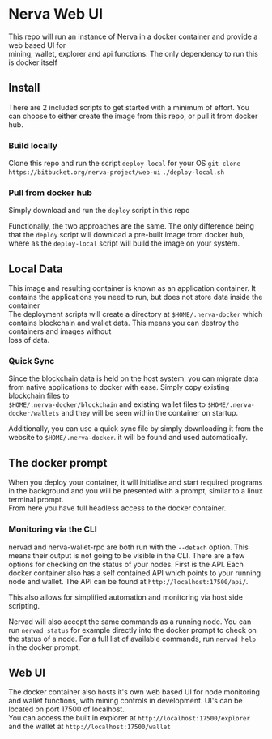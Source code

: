 # Nerva Web UI

This repo will run an instance of Nerva in a docker container and provide a web based UI for  
mining, wallet, explorer and api functions. The only dependency to run this is docker itself

## Install

There are 2 included scripts to get started with a minimum of effort. You can choose to either create the image from this repo, or pull it from docker hub.  

### Build locally

Clone this repo and run the script `deploy-local` for your OS
`git clone https://bitbucket.org/nerva-project/web-ui`
`./deploy-local.sh`

### Pull from docker hub

Simply download and run the `deploy` script in this repo

Functionally, the two approaches are the same. The only difference being that the `deploy` script will download a pre-built image from docker hub,  
where as the `deploy-local` script will build the image on your system.

## Local Data

This image and resulting container is known as an application container. It contains the applications you need to run, but does not store data inside the container  
The deployment scripts will create a directory at `$HOME/.nerva-docker` which contains blockchain and wallet data. This means you can destroy the containers and images without  
loss of data.

### Quick Sync

Since the blockchain data is held on the host system, you can migrate data from native applications to docker with ease. Simply copy existing blockchain files to  
`$HOME/.nerva-docker/blockchain` and existing wallet files to `$HOME/.nerva-docker/wallets` and they will be seen within the container on startup.  

Additionally, you can use a quick sync file by simply downloading it from the website to `$HOME/.nerva-docker`. it will be found and used automatically.

## The docker prompt

When you deploy your container, it will initialise and start required programs in the background and you will be presented with a prompt, similar to a linux terminal prompt.  
From here you have full headless access to the docker container.

### Monitoring via the CLI

nervad and nerva-wallet-rpc are both run with the `--detach` option. This means their output is not going to be visible in the CLI. There are a few options for checking on the status of your nodes. First is the API. Each docker container also has a self contained API which points to your running node and wallet. The API can be found at `http://localhost:17500/api/`.  

This also allows for simplified automation and monitoring via host side scripting.  

Nervad will also accept the same commands as a running node. You can run `nervad status` for example directly into the docker prompt to check on the status of a node. For a full list of available commands, run `nervad help` in the docker prompt.

## Web UI

The docker container also hosts it's own web based UI for node monitoring and wallet functions, with mining controls in development. UI's can be located on port 17500 of localhost.  
You can access the built in explorer at `http://localhost:17500/explorer` and the wallet at `http://localhost:17500/wallet`  


